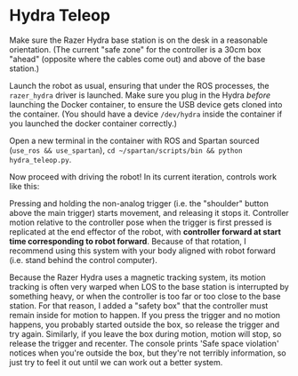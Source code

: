 # Hydra Teleop

Make sure the Razer Hydra base station is on the desk in a reasonable orientation. (The current "safe zone" for the controller is a 30cm box "ahead" (opposite where the cables come out) and above of the base station.)

Launch the robot as usual, ensuring that under the ROS processes, the `razer_hydra` driver is launched. Make sure you plug in the Hydra *before* launching the Docker container, to ensure the USB device gets cloned into the container. (You should have a device `/dev/hydra` inside the container if you launched the docker container correctly.)

Open a new terminal in the container with ROS and Spartan sourced (`use_ros && use_spartan`), `cd ~/spartan/scripts/bin && python hydra_teleop.py`.

Now proceed with driving the robot! In its current iteration, controls work like this:

Pressing and holding the non-analog trigger (i.e. the "shoulder" button above the main trigger) starts movement, and releasing it stops it. Controller motion relative to the controller pose when the trigger is first pressed is replicated at the end effector of the robot, with **controller forward at start time corresponding to robot forward**. Because of that rotation, I recommend using this system with your body aligned with robot forward (i.e. stand behind the control computer).

Because the Razer Hydra uses a magnetic tracking system, its motion tracking is often very warped when LOS to the base station is interrupted by something heavy, or when the controller is too far or too close to the base station. For that reason, I added a "safety box" that the controller must remain inside for motion to happen. If you press the trigger and no motion happens, you probably started outside the box, so release the trigger and try again. Similarly, if you leave the box during motion, motion will stop, so release the trigger and recenter. The console prints 'Safe space violation' notices when you're outside the box, but they're not terribly information, so just try to feel it out until we can work out a better system.